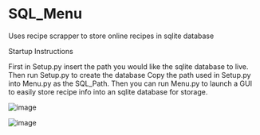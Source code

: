 # SQL_Menu
Uses recipe scrapper to store online recipes in sqlite database

Startup Instructions

First in Setup.py insert the path you would like the sqlite database to live. Then run Setup.py to create the database
Copy the path used in Setup.py into Menu.py as the SQL_Path. Then you can run Menu.py to launch a GUI to easily store recipe info into an sqlite database for storage.

![image](https://user-images.githubusercontent.com/96853502/147892835-7299cff4-3c52-48c9-93d4-92e838be2723.png)

![image](https://user-images.githubusercontent.com/96853502/147892870-07845855-bc8b-4435-9fc8-4c92930de219.png)

